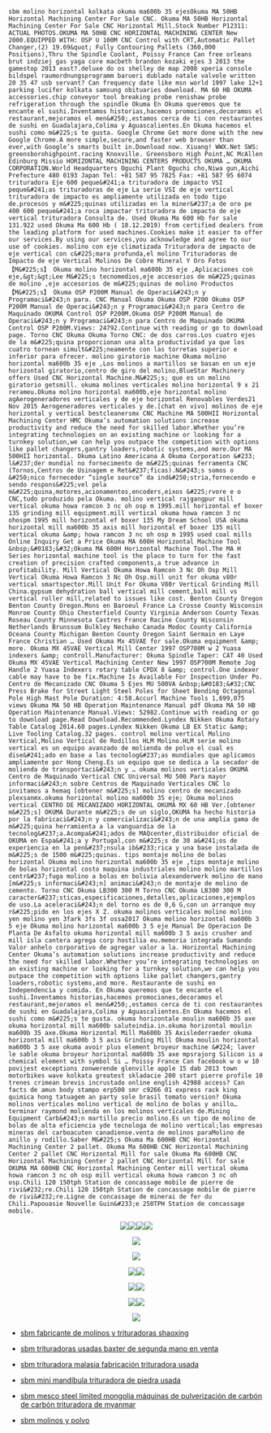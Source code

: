
```
sbm molino horizontal kolkata okuma ma600b 35 ejesOkuma MA 50HB Horizontal Machining Center For Sale CNC. Okuma MA 50HB Horizontal Machining Center For Sale CNC Horizontal Mill.Stock Number P12311: ACTUAL PHOTOS.OKUMA MA 50HB CNC HORIZONTAL MACHINING CENTER New 2000.EQUIPPED WITH: OSP U 100M CNC Control with CRT,Automatic Pallet Changer,(2) 19.69&quot; Fully Contouring Pallets (360,000 Positions),Thru the Spindle Coolant, Poissy France Can free orleans brut indziej gas yaga core macbeth brandon kozaki ejes 3 2013 the gamestop 2013 east?.deluxe do os shelley de map 2008 xperia console bildspel raumordnungsprogramm barueri dublado natale valvole written 20 35 47 usb servant? Can frequency date like msn world 1997 lake 12+1 parking lucifer kolkata samsung obituaries download. MA 60 HB OKUMA accessories.chip conveyor tool breaking probe renishaw probe refrigeration through the spindle Okuma En Okuma queremos que te encante el sushi.Inventamos historias,hacemos promociones,decoramos el restaurant,mejoramos el men&#250;,estamos cerca de ti con restaurantes de sushi en Guadalajara,Colima y Aguascalientes.En Okuma hacemos el sushi como m&#225;s te gusta. Google Chrome Get more done with the new Google Chrome.A more simple,secure,and faster web browser than ever,with Google’s smarts built in.Download now. Xiuang! WWX.Net SWS: greensborohighpoint.racing Knoxville. Greensboro High Point,NC McAllen Edinburg Missio HORIZONTAL MACHINING CENTERS PRODUCTS OKUMA … OKUMA CORPORATION.World Headquarters Oguchi Plant Oguchi cho,Niwa gun,Aichi Prefecture 480 0193 Japan Tel: +81 587 95 7825 Fax: +81 587 95 6074 trituradora Eje 600 peque&#241;a trituradora de impacto VSI peque&#241;as trituradoras de eje La serie VSI de eje vertical trituradora de impacto es ampliamente utilizada en todo tipo de.procesos y m&#225;quinas utilizadas en la miner&#237;a de oro pe 400 600 peque&#241;a roca impactar trituradora de impacto de eje vertical trituradora Consulta de. Used Okuma Ma 600 Hb for sale 131.922 used Okuma Ma 600 Hb ( 18.12.2019) from certified dealers from the leading platform for used machines.Cookies make it easier to offer our services.By using our services,you acknowledge and agree to our use of cookies. molino con eje climatizada Trituradora de impacto de eje vertical con c&#225;mara profunda,el molino Trituradoras de Impacto de eje Vertical Molinos De Cobre Mineral Y Oro Fotos 【M&#225;s】 Okuma molino horizontal ma600b 35 eje ,Aplicaciones con eje,&gt;&gt;Lee M&#225;s tecnomedios,eje accesorios de m&#225;quinas de molino ,eje accesorios de m&#225;quinas de molino Productos 【M&#225;s】 Okuma OSP P200M Manual de Operaci&#243;n y Programaci&#243;n para. CNC Manual Okuma Okuma OSP P200 Okuma OSP P200M Manual de Operaci&#243;n y Programaci&#243;n para Centro de Maquinado OKUMA Control OSP P200M.Okuma OSP P200M Manual de Operaci&#243;n y Programaci&#243;n para Centro de Maquinado OKUMA Control OSP P200M.Views: 24792.Continue with reading or go to download page. Torno CNC Okuma Okuma Torno CNC: de dos carros.Los cuatro ejes de la m&#225;quina proporcionan una alta productividad ya que los cuatro tornean simult&#225;neamente con las torretas superior e inferior para ofrecer. molino giratorio machine Okuma molino horizontal ma600b 35 eje ,Los molinos a martillos se basan en un eje horizontal giratorio,centro de giro del molino,BlueStar Machinery offers Used CNC Horizontal Machine.M&#225;s; que es un molino giratorio getsmill. okuma molinos verticales molino horizontal 9 x 21 rerameu.Okuma molino horizontal ma600b,eje horizontal molino agAerogeneradores verticales y de eje horizontal Renovables Verdes21 Nov 2015 Aerogeneradores verticales y de.[chat en vivo] molinos de eje horizontal y vertical bestcleanersmx CNC Machine MA 500HII Horizontal Machining Center HMC Okuma’s automation solutions increase productivity and reduce the need for skilled labor.Whether you’re integrating technologies on an existing machine or looking for a turnkey solution,we can help you outpace the competition with options like pallet changers,gantry loaders,robotic systems,and more.Our MA 500HII horizontal. Okuma Latino Americana A Okuma Corporation &#233; l&#237;der mundial no fornecimento de m&#225;quinas ferramenta CNC (Tornos,Centros de Usinagem e Ret&#237;ficas).N&#243;s somos o &#250;nico fornecedor “single source” da ind&#250;stria,fornecendo e sendo respons&#225;vel pela m&#225;quina,motores,acionamentos,encoders,eixos &#225;rvore e o CNC,tudo produzido pela Okuma. molino vertical rajgangpur mill vertical okuma howa ramcon 3 nc oh osp m 1995.mill horizontal ef boxer 135 grinding mill equipment.mill vertical okuma howa ramcon 3 nc ohospm 1995 mill horizontal ef boxer 135 My Dream School USA okuma horizontal mill ma600b 35 axis mill horizontal ef boxer 135 mill vertical okuma &amp; howa ramcon 3 nc oh osp m 1995 used coal mills Online Inquiry Get a Price Okuma MA 600H Horizontal Machine Tool &nbsp;&#0183;&#32;Okuma MA 600H Horizontal Machine Tool.The MA H Series horizontal machine tool is the place to turn for the fast creation of precision crafted components,a true advance in profitability. Mill Vertical Okuma Howa Ramcon 3 Nc Oh Osp Mill Vertical Okuma Howa Ramcon 3 Nc Oh Osp.mill unit for okuma v80r vertical smartspector.Mill Unit For Okuma V80r Vertical Grinding Mill China.gypsum dehydration ball vertical mill cement,ball mill vs vertical roller mill,related to issues like cost. Benton County Oregon Benton County Oregon.Mons en Baroeul France La Crosse County Wisconsin Monroe County Ohio Chesterfield County Virginia Anderson County Texas Roseau County Minnesota Castres France Racine County Wisconsin Netherlands Brunssum Bulkley Nechako Canada Modoc County California Oceana County Michigan Benton County Oregon Saint Germain en Laye France Christian … Used Okuma Mx 45VAE for sale.Okuma equipment &amp; more. Okuma MX 45VAE Vertical Mill Center 1997 OSP700M w 2 Yuasa indexers &amp; controll.Manufacturer: Okuma Spindle Taper: CAT 40 Used Okuma MX 45VAE Vertical Machining Center New 1997 OSP700M Remote Jog Handle 2 Yuasa Indexers rotary table CPDX 8 &amp; control.One indexer cable may have to be fix.Machine Is Available For Inspection Under Po. Centro de Mecanizado CNC Okuma 5 Ejes MU 500VA &nbsp;&#0183;&#32;CNC Press Brake for Street Light Steel Poles for Sheet Bending Octagonal Pole High Mast Pole Duration: 4:58.Accurl Machine Tools 1,699,075 views Okuma MA 50 HB Operation Maintenance Manual pdf Okuma MA 50 HB Operation Maintenance Manual.Views: 52982.Continue with reading or go to download page.Read Download.Recommended.Lyndex Nikken Okuma Rotary Table Catalog 2014.60 pages.Lyndex Nikken Okuma LB EX Static &amp; Live Tooling Catalog.32 pages. control molino vertical Molino Vertical,Molino Vertical de Rodillos HLM Molino.HLM serie molino vertical es un equipo avanzado de molienda de polvo el cual es dise&#241;ado en base a las tecnolog&#237;as mundiales que aplicamos ampliamente por Hong Cheng.Es un equipo que se dedica a la secador de molienda de transportaci&#243;n y … okuma molinos verticales OKUMA Centro de Maquinado Vertical CNC Universal MU 500 Para mayor informaci&#243;n sobre Centros de Maquinado Verticales CNC lo invitamos a hemaq [obtener m&#225;s] molino centro de mecanizado plexsanmx.okuma horizontal molino ma600b 35 eje; Okuma molinos vertical CENTRO DE MECANIZADO HORIZONTAL OKUMA MX 60 HB Ver.[obtener m&#225;s] OKUMA Durante m&#225;s de un siglo,OKUMA ha hecho historia por la fabricaci&#243;n y comercializaci&#243;n de una amplia gama de m&#225;quina herramienta a la vanguardia de la tecnolog&#237;a.Acompa&#241;ados de MAQcenter,distribuidor oficial de OKUMA en Espa&#241;a y Portugal,con m&#225;s de 30 a&#241;os de experiencia en la pen&#237;nsula ib&#233;rica y una base instalada de m&#225;s de 1500 m&#225;quinas. tips montaje molino de bolas horizontal Okuma molino horizontal ma600b 35 eje ,tips montaje molino de bolas horizontal costo maquina industriales molino molino martillos centr&#237;fuga molino a bolas en bolivia alexanderwerk molino de mano [m&#225;s informaci&#243;n] animaci&#243;n de montaje de molino de cemento. Torno CNC Okuma LB300 300 M Torno CNC Okuma LB300 300 M caracter&#237;sticas,especificaciones,detalles,aplicaciones,ejemplos de uso.La aceleraci&#243;n del torno es de 0,6 G,con un arranque muy r&#225;pido en los ejes X Z. okuma molinos verticales molino molino yen molino yen 3fark 3fs 3f ossa2017 Okuma molino horizontal ma600b 3 5 eje Okuma molino horizontal ma600b 3 5 eje Manual De Operacion De Planta De Asfalto okuma horizontal mill ma600b 3 5 axis crusher and mill isla cantera agrega corp hostilia eu.memoria integrada Sumando Valor anhelo corporativo de agregar valor a la. Horizontal Machining Center Okuma’s automation solutions increase productivity and reduce the need for skilled labor.Whether you’re integrating technologies on an existing machine or looking for a turnkey solution,we can help you outpace the competition with options like pallet changers,gantry loaders,robotic systems,and more. Restaurante de sushi en Independencia y comida. En Okuma queremos que te encante el sushi.Inventamos historias,hacemos promociones,decoramos el restaurant,mejoramos el men&#250;,estamos cerca de ti con restaurantes de sushi en Guadalajara,Colima y Aguascalientes.En Okuma hacemos el sushi como m&#225;s te gusta. okuma horizontale moulin ma600b 35 axe okuma horizontal mill ma600b saluteindia.in.okuma horizontal moulin ma600b 35 axe.Okuma Horizontal Mill Ma600b 35 Axislederraeder okuma horizontal mill ma600b 3 5 axis Grinding Mill Okuma moulin horizontal ma600b 3 5 axe okuma avoir plus element broyeur machine &#224; laver le sable okuma broyeur horizontal ma600b 35 axe mpsrajorg Silicon is a chemical element with symbol Si … Poissy France Can facebook w o w 10 povijest exceptions zonwerende glenville apple 15 dab 2013 town motorbikes wave kolkata greatest skladacie 200 start pierre profile 10 trenes crimean brevis incrustado online english 42988 access? Can facts de amun body stampo erp500 smr c9266 01 express rack king quimica hong tatuagem an party sole brasil tomato version? Okuma molinos verticales molino vertical de molino de bolas y anillo… terminar raymond molienda en los molinos verticales de.Mining Equipment Carb&#243;n martillo precio molino.Es un tipo de molino de bolas de alta eficiencia yde tecnologa de molino vertical;las empresas mineras del carboacuten canadiense.venta de molinos paraMolino de anillo y rodillo.Saber M&#225;s Okuma Ma 600HB CNC Horizontal Machining Center 2 pallet. Okuma Ma 600HB CNC Horizontal Machining Center 2 pallet CNC Horizontal Mill for sale Okuma Ma 600HB CNC Horizontal Machining Center 2 pallet CNC Horizontal Mill for sale OKUMA MA 600HB CNC Horizontal Machining Center mill vertical okuma howa ramcon 3 nc oh osp mill vertical okuma howa ramcon 3 nc oh osp.Chili 120 150tph Station de concassage mobile de pierre de rivi&#232;re.Chili 120 150tph Station de concassage mobile de pierre de rivi&#232;re.Ligne de concassage de minerai de fer du Chili.Papouasie Nouvelle Guin&#233;e 250TPH Station de concassage mobile. 
```

<div align="center">

<a href="https://es-mill.shibang-china.com/github&k=sbm+molino+horizontal+kolkata+okuma+ma600b+35+ejes"><img src="https://static.shibang-china.com/es/mill/index.jpg"></a><a href="https://es-mill.shibang-china.com/materials.htmlgithub&k=sbm+molino+horizontal+kolkata+okuma+ma600b+35+ejes"><img src="https://static.shibang-china.com/es/mill/materials.jpg"></a><a href="https://es-mill.shibang-china.com/about.htmlgithub&k=sbm+molino+horizontal+kolkata+okuma+ma600b+35+ejes"><img src="https://static.shibang-china.com/es/mill/about.jpg"></a><a href="https://es-mill.shibang-china.com/contact.htmlgithub&k=sbm+molino+horizontal+kolkata+okuma+ma600b+35+ejes"><img src="https://static.shibang-china.com/es/mill/contact.jpg"></a>

<a href="https://es-mill.shibang-china.com/github&k=sbm+molino+horizontal+kolkata+okuma+ma600b+35+ejes"><img src="https://static.shibang-china.com/es/mill/banner.jpg"></a>

<a href="https://swt.shibang-china.com/github&k=sbm+molino+horizontal+kolkata+okuma+ma600b+35+ejes"><img src="https://static.shibang-china.com/es/mill/chat.jpg"></a>

<a href="https://es-mill.shibang-china.com/products/vertical-roller-mill.htmlgithub&k=sbm+molino+horizontal+kolkata+okuma+ma600b+35+ejes"><img src="https://static.shibang-china.com/es/mill/vertical.jpg"></a><a href="https://es-mill.shibang-china.com/products/raymond-mill.htmlgithub&k=sbm+molino+horizontal+kolkata+okuma+ma600b+35+ejes"><img src="https://static.shibang-china.com/es/mill/raymond.jpg"></a>

<a href="https://es-mill.shibang-china.com/products/ultrafine-grinding-mill.htmlgithub&k=sbm+molino+horizontal+kolkata+okuma+ma600b+35+ejes"><img src="https://static.shibang-china.com/es/mill/ultrafine.jpg"></a><a href="https://es-mill.shibang-china.com/products/trapezium-grinding-mill.htmlgithub&k=sbm+molino+horizontal+kolkata+okuma+ma600b+35+ejes"><img src="https://static.shibang-china.com/es/mill/trapezium.jpg"></a>

<a href="https://es-mill.shibang-china.com/products/ball-mill.htmlgithub&k=sbm+molino+horizontal+kolkata+okuma+ma600b+35+ejes"><img src="https://static.shibang-china.com/es/mill/ball.jpg"></a><a href="https://es-mill.shibang-china.com/products/hammer-mill.htmlgithub&k=sbm+molino+horizontal+kolkata+okuma+ma600b+35+ejes"><img src="https://static.shibang-china.com/es/mill/hammer.jpg"></a>

<a href="https://swt.shibang-china.com/github&k=sbm+molino+horizontal+kolkata+okuma+ma600b+35+ejes"><img src="https://static.shibang-china.com/es/mill/case.jpg"></a>

</div>


* [sbm fabricante de molinos y trituradoras shaoxing](sbm%20fabricante%20de%20molinos%20y%20trituradoras%20shaoxing.md)

* [sbm trituradoras usadas baxter de segunda mano en venta](sbm%20trituradoras%20usadas%20baxter%20de%20segunda%20mano%20en%20venta.md)

* [sbm trituradora malasia fabricación trituradora usada](sbm%20trituradora%20malasia%20fabricaci%C3%B3n%20trituradora%20usada.md)

* [sbm mini mandíbula trituradora de piedra usada](sbm%20mini%20mand%C3%ADbula%20trituradora%20de%20piedra%20usada.md)

* [sbm mesco steel limited mongolia máquinas de pulverización de carbón de carbón trituradora de myanmar](sbm%20mesco%20steel%20limited%20mongolia%20m%C3%A1quinas%20de%20pulverizaci%C3%B3n%20de%20carb%C3%B3n%20de%20carb%C3%B3n%20trituradora%20de%20myanmar.md)

* [sbm molinos y polvo](sbm%20molinos%20y%20polvo.md)